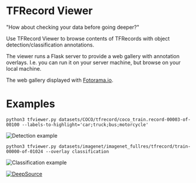 # TFRecord Viewer

"How about checking your data before going deeper?"

Use TFRecord Viewer to browse contents of TFRecords with object detection/classification annotations.

The viewer runs a Flask server to provide a web gallery with annotation overlays.
I.e. you can run it on your server machine, but browse on your local machine.

The web gallery displayed with [Fotorama.io](https://fotorama.io/).

# Examples

`python3 tfviewer.py datasets/COCO/tfrecord/coco_train.record-00003-of-00100 --labels-to-highlight='car;truck;bus;motorcycle'`

![Detection example](http://cmp.felk.cvut.cz/~sulcmila/tfrecord-viewer/detection.png)


`python3 tfviewer.py datasets/imagenet/imagenet_fullres/tfrecord/train-00000-of-01024 --overlay classification`

![Classification example](http://cmp.felk.cvut.cz/~sulcmila/tfrecord-viewer/classification.png)

[![DeepSource](https://deepsource.io/gh/MITsVision/tfrecord-viewer.svg/?label=active+issues&show_trend=true)](https://deepsource.io/gh/MITsVision/tfrecord-viewer/?ref=repository-badge)

